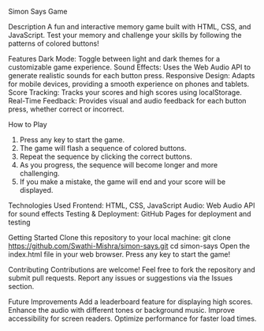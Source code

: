 Simon Says Game

Description
A fun and interactive memory game built with HTML, CSS, and JavaScript. Test your memory and challenge your skills by following the patterns of colored buttons!

Features
  Dark Mode: Toggle between light and dark themes for a customizable game experience.
  Sound Effects: Uses the Web Audio API to generate realistic sounds for each button press.
  Responsive Design: Adapts for mobile devices, providing a smooth experience on phones and tablets.
  Score Tracking: Tracks your scores and high scores using localStorage.
  Real-Time Feedback: Provides visual and audio feedback for each button press, whether correct or incorrect.

How to Play
1. Press any key to start the game.
2. The game will flash a sequence of colored buttons.
3. Repeat the sequence by clicking the correct buttons.
4. As you progress, the sequence will become longer and more challenging.
5. If you make a mistake, the game will end and your score will be displayed.

Technologies Used
  Frontend: HTML, CSS, JavaScript
  Audio: Web Audio API for sound effects
  Testing & Deployment: GitHub Pages for deployment and testing

Getting Started
Clone this repository to your local machine:
  git clone https://github.com/Swathi-Mishra/simon-says.git
  cd simon-says
Open the index.html file in your web browser.
Press any key to start the game!

Contributing
  Contributions are welcome! Feel free to fork the repository and submit pull requests.
  Report any issues or suggestions via the Issues section.

Future Improvements
  Add a leaderboard feature for displaying high scores.
  Enhance the audio with different tones or background music.
  Improve accessibility for screen readers.
  Optimize performance for faster load times.
